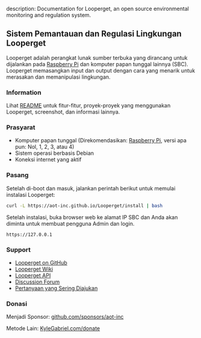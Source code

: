 description: Documentation for Looperget, an open source environmental monitoring and regulation system.

## Sistem Pemantauan dan Regulasi Lingkungan Looperget

Looperget adalah perangkat lunak sumber terbuka yang dirancang untuk dijalankan pada [Raspberry Pi](https://en.wikipedia.org/wiki/Raspberry_Pi) dan komputer papan tunggal lainnya (SBC). Looperget memasangkan input dan output dengan cara yang menarik untuk merasakan dan memanipulasi lingkungan.

### Information

Lihat [README](https://github.com/aot-inc/Looperget#uses) untuk fitur-fitur, proyek-proyek yang menggunakan Looperget, screenshot, dan informasi lainnya.

### Prasyarat

*   Komputer papan tunggal (Direkomendasikan: [Raspberry Pi](https://www.raspberrypi.org/), versi apa pun: Nol, 1, 2, 3, atau 4)
*   Sistem operasi berbasis Debian
*   Koneksi internet yang aktif

### Pasang

Setelah di-boot dan masuk, jalankan perintah berikut untuk memulai instalasi Looperget:

```bash
curl -L https://aot-inc.github.io/Looperget/install | bash
```

Setelah instalasi, buka browser web ke alamat IP SBC dan Anda akan diminta untuk membuat pengguna Admin dan login.

```
https://127.0.0.1
```

### Support

*   [Looperget on GitHub](https://github.com/aot-inc/Looperget)
*   [Looperget Wiki](https://github.com/aot-inc/Looperget/wiki)
*   [Looperget API](https://aot-inc.github.io/Looperget/looperget-api.html)
*   [Discussion Forum](https://forum.radicaldiy.com)
*   [Pertanyaan yang Sering Diajukan](https://forum.radicaldiy.com/docs?category=23&tags=looperget)

### Donasi

Menjadi Sponsor: [github.com/sponsors/aot-inc](https://github.com/sponsors/aot-inc)

Metode Lain: [KyleGabriel.com/donate](https://kylegabriel.com/donate)
